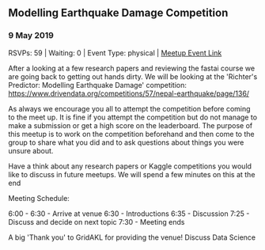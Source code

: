 ## Modelling Earthquake Damage Competition
### 9 May 2019
RSVPs: 59 | Waiting: 0 | Event Type: physical | [Meetup Event Link](https://www.meetup.com/Data-Science-Discussion-Auckland/events/260076659)

After a looking at a few research papers and reviewing the fastai course we are going back to getting out hands dirty. We will be looking at the 'Richter's Predictor: Modelling Earthquake Damage' competition: https://www.drivendata.org/competitions/57/nepal-earthquake/page/136/

As always we encourage you all to attempt the competition before coming to the meet up. It is fine if you attempt the competition but do not manage to make a submission or get a high score on the leaderboard. The purpose of this meetup is to work on the competition beforehand and then come to the group to share what you did and to ask questions about things you were unsure about.

Have a think about any research papers or Kaggle competitions you would like to discuss in future meetups. We will spend a few minutes on this at the end

Meeting Schedule:

6:00 - 6:30 - Arrive at venue
6:30 - Introductions
6:35 - Discussion
7:25 - Discuss and decide on next topic
7:30 - Meeting ends

A big 'Thank you' to GridAKL for providing the venue!
Discuss Data Science
